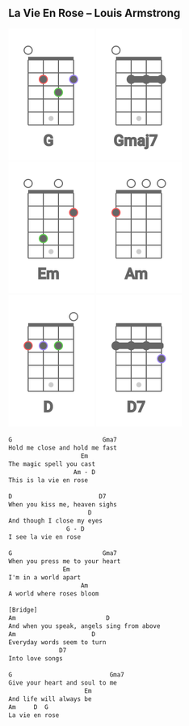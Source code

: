 ## La Vie En Rose – Louis Armstrong

![G][] ![Gmaj7][] ![Em][] ![Am][] ![D][] ![D7][]

```
G                         Gma7
Hold me close and hold me fast
                    Em
The magic spell you cast
                  Am - D
This is la vie en rose

D                        D7
When you kiss me, heaven sighs
                      D
And though I close my eyes
                G - D
I see la vie en rose

G                         Gma7
When you press me to your heart
               Em
I'm in a world apart
                    Am
A world where roses bloom

[Bridge]
Am                         D
And when you speak, angels sing from above
Am                     D
Everyday words seem to turn
              D7
Into love songs

G                           Gma7
Give your heart and soul to me
                     Em
And life will always be
Am     D  G
La vie en rose
```


[G]: https://raw.githubusercontent.com/Capevace/ukulele-chords/main/svgs/G.svg
[Gmaj7]: https://raw.githubusercontent.com/Capevace/ukulele-chords/main/svgs/Gmaj7.svg
[Em]: https://raw.githubusercontent.com/Capevace/ukulele-chords/main/svgs/Em.svg
[Am]: https://raw.githubusercontent.com/Capevace/ukulele-chords/main/svgs/Am.svg
[D]: https://raw.githubusercontent.com/Capevace/ukulele-chords/main/svgs/D.svg
[D7]: https://raw.githubusercontent.com/Capevace/ukulele-chords/main/svgs/D7.svg